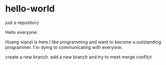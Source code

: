 # hello-world
just a repository

Hello everyone:

Huang-xiaozi is here.I like programming and want to become a outstanding programmer.
I'm dying to communicating with everyone. 

create a  new branch.
add a new branch and try to meet merge conflict
